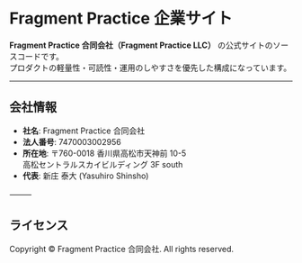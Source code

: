 # Fragment Practice 企業サイト

**Fragment Practice 合同会社（Fragment Practice LLC）** の公式サイトのソースコードです。  
プロダクトの軽量性・可読性・運用のしやすさを優先した構成になっています。

---

## 会社情報

- **社名**: Fragment Practice 合同会社  
- **法人番号**: 7470003002956  
- **所在地**: 〒760-0018 香川県高松市天神前 10-5  
  高松セントラルスカイビルディング 3F south  
- **代表**: 新庄 泰大 (Yasuhiro Shinsho)  

⸻

## ライセンス

Copyright © Fragment Practice 合同会社.
All rights reserved.
